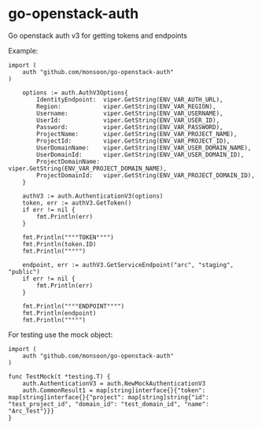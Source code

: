 # go-openstack-auth
Go openstack auth v3 for getting tokens and endpoints

Example:

    import (
    	auth "github.com/monsoon/go-openstack-auth"
    )

		options := auth.AuthV3Options{
			IdentityEndpoint:  viper.GetString(ENV_VAR_AUTH_URL),
			Region:            viper.GetString(ENV_VAR_REGION),
			Username:          viper.GetString(ENV_VAR_USERNAME),
			UserId:            viper.GetString(ENV_VAR_USER_ID),
			Password:          viper.GetString(ENV_VAR_PASSWORD),
			ProjectName:       viper.GetString(ENV_VAR_PROJECT_NAME),
			ProjectId:         viper.GetString(ENV_VAR_PROJECT_ID),
			UserDomainName:    viper.GetString(ENV_VAR_USER_DOMAIN_NAME),
			UserDomainId:      viper.GetString(ENV_VAR_USER_DOMAIN_ID),
			ProjectDomainName: viper.GetString(ENV_VAR_PROJECT_DOMAIN_NAME),
			ProjectDomainId:   viper.GetString(ENV_VAR_PROJECT_DOMAIN_ID),
		}

		authV3 := auth.AuthenticationV3(options)
		token, err := authV3.GetToken()
		if err != nil {
			fmt.Println(err)
		}

		fmt.Println("°°°TOKEN°°°")
		fmt.Println(token.ID)
		fmt.Println("°°°")

		endpoint, err := authV3.GetServiceEndpoint("arc", "staging", "public")
		if err != nil {
			fmt.Println(err)
		}

		fmt.Println("°°°ENDPOINT°°°")
		fmt.Println(endpoint)
		fmt.Println("°°°")

For testing use the mock object:

    import (
    	auth "github.com/monsoon/go-openstack-auth"
    )

    func TestMock(t *testing.T) {
    	auth.AuthenticationV3 = auth.NewMockAuthenticationV3
    	auth.CommonResult1 = map[string]interface{}{"token": map[string]interface{}{"project": map[string]string{"id": "test_project_id", "domain_id": "test_domain_id", "name": "Arc_Test"}}}
    }
